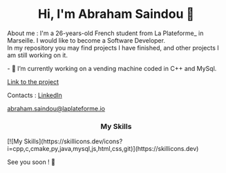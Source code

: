 <h1 align="center">Hi, I'm Abraham Saindou 👋</h1>

<p class = "para">About me : I'm a 26-years-old French student from La Plateforme_ in Marseille. I would like to become a Software Developer. <br>In my repository you may find projects I have finished, and other projects I am still working on it.</p>
<p>- 🔭 I’m currently working on a vending machine coded in C++ and MySql.</p>
<a href="https://github.com/abraham-saindou/Distributeur">Link to the project</a>


Contacts : 
<a href="https://www.linkedin.com/in/abraham-saindou">LinkedIn</a>

abraham.saindou@laplateforme.io
<h3 align="center">My Skills</h3>
[![My Skills](https://skillicons.dev/icons?i=cpp,c,cmake,py,java,mysql,js,html,css,git)](https://skillicons.dev)

See you soon ! 👋

<!--

Here are some ideas to get you started:

- 🔭 I’m currently working on ...
- 🌱 I’m currently learning ...
- 🤔 I’m looking for help with ...
- 💬 Ask me about ...
- 📫 How to reach me: ...
-->
